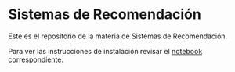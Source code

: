 # Sistemas de Recomendación

Este es el repositorio de la materia de Sistemas de Recomendación.

Para ver las instrucciones de instalación revisar el [notebook correspondiente](./instalacion.ipynb).

